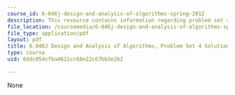```yaml
---
course_id: 6-046j-design-and-analysis-of-algorithms-spring-2012
description: This resource contains information regarding problem set 4 solution.
file_location: /coursemedia/6-046j-design-and-analysis-of-algorithms-spring-2012/0ddc054cfba4621cc68e22c67bb3e2b2_MIT6_046JS12_ps4_sol.pdf
file_type: application/pdf
layout: pdf
title: 6.046J Design and Analysis of Algorithms, Problem Set 4 Solutions
type: course
uid: 0ddc054cfba4621cc68e22c67bb3e2b2

---
```

None